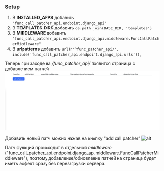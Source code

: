 ### Setup

1. В **INSTALLED_APPS** добавить `"func_call_patcher_api.endpoint.django_api"`
2. В **TEMPLATES.DIRS** добавить `os.path.join(BASE_DIR, 'templates')`
3. В **MIDDLEWARE** добавить `"func_call_patcher_api.endpoint.django_api.middleware.FuncCallPatcherMiddleware"`
4. В **urlpatterns** добавить `url(r'^func_patcher_api/', include('func_call_patcher_api.endpoint.django_api.urls')),`

Теперь при заходе на _/func_patcher_api/_ появится страница с добавлением патчей
![alt](/readme_assets/django_api/start_page.png)

Добавить новый патч можно нажав на кнопку "add call patcher"
![alt](/readme_assets/django_api/func_call_patcher_api.gif)

Патч функций происходит в отдельной _middleware_ ("func_call_patcher_api.endpoint.django_api.middleware.FuncCallPatcherMiddleware"), поэтому добавление/обновление патчей на странице будет иметь эффект сразу без перезагрузки сервера.
